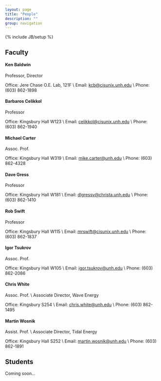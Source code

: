 ```yaml
---
layout: page
title: "People"
description: ""
group: navigation
---
```

{% include JB/setup %}

Faculty
-------

#### Ken Baldwin
Professor, Director

Office: Jere Chase O.E. Lab, 121F \\
Email: [kcb@cisunix.unh.edu](mailto:kcb@cisunix.unh.edu) \\
Phone: (603) 862-1898
	

#### Barbaros Celikkol
Professor

Office: Kingsbury Hall W123 \\
Email: [celikkol@cisunix.unh.edu](mailto:celikkol@cisunix.unh.edu) \\
Phone: (603) 862-1940


#### Michael Carter
Assoc. Prof.

Office: Kingsbury Hall W319 \\
Email: [mike.carter@unh.edu](mailto:mike.carter@unh.edu) \\
Phone: (603) 862-4328


#### Dave Gress
Professor

Office: Kingsbury Hall W181 \\
Email: [dlgressv@christa.unh.edu](mailto:dlgressv@christa.unh.edu) \\
Phone: (603) 862-1410


#### Rob Swift
Professor 

Office: Kingsbury Hall W115 \\
Email: [mrswift@cisunix.unh.edu](mailto:mrswift@cisunix.unh.edu) \\
Phone: (603) 862-1837


#### Igor Tsukrov
Assoc. Prof.

Office: Kingsbury Hall W105 \\
Email: [igor.tsukrov@unh.edu](mailto:mrswift@cisunix.unh.edu) \\
Phone: (603) 862-2086


#### Chris White
Assoc. Prof. \\
Associate Director, Wave Energy

Office: Kingsbury S254 \\
Email: [chris.white@unh.edu](mailto:chris.white@unh.edu) \\
Phone: (603) 862-1495


#### Martin Wosnik
Assist. Prof. \\
Associate Director, Tidal Energy

Office: Kingsbury Hall S252 \\
Email: [martin.wosnik@unh.edu](mailto:martin.wosnik@unh.edu) \\
Phone: (603) 862-1891


## Students

Coming soon...
